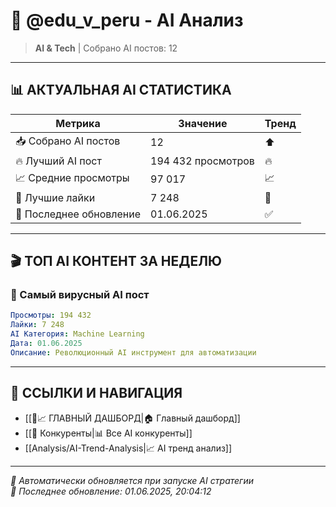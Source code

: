 # 🤖 @edu_v_peru - AI Анализ

> **AI & Tech** | Собрано AI постов: 12

---

## 📊 **АКТУАЛЬНАЯ AI СТАТИСТИКА**

| Метрика | Значение | Тренд |
|---------|----------|-------|
| 📥 Собрано AI постов | 12 | ⬆️ |
| 🔥 Лучший AI пост | 194 432 просмотров | 🔥 |
| 📈 Средние просмотры | 97 017 | 📈 |
| 💬 Лучшие лайки | 7 248 | 💬 |
| 📅 Последнее обновление | 01.06.2025 | ✅ |

---

## 🎬 **ТОП AI КОНТЕНТ ЗА НЕДЕЛЮ**

### 🥇 Самый вирусный AI пост
```yaml
Просмотры: 194 432
Лайки: 7 248
AI Категория: Machine Learning
Дата: 01.06.2025
Описание: Революционный AI инструмент для автоматизации
```

---

## 🔗 **ССЫЛКИ И НАВИГАЦИЯ**

- [[🤖📈 ГЛАВНЫЙ ДАШБОРД|🏠 Главный дашборд]]
- [[👥 Конкуренты|📊 Все AI конкуренты]]
- [[Analysis/AI-Trend-Analysis|📈 AI тренд анализ]]

---

*🤖 Автоматически обновляется при запуске AI стратегии*  
*📅 Последнее обновление: 01.06.2025, 20:04:12*